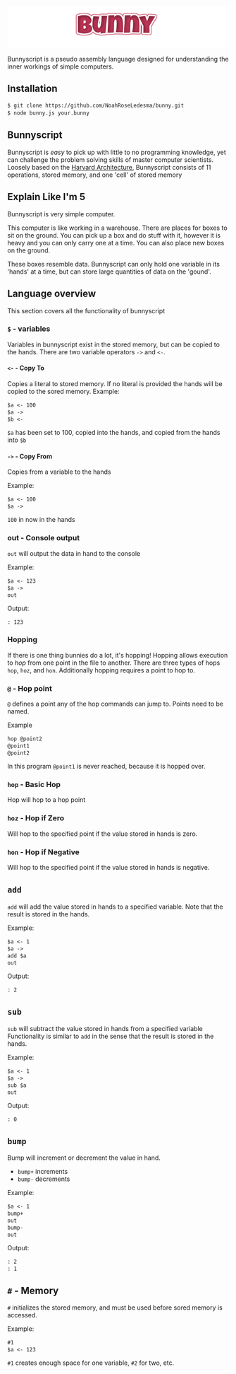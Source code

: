 ![Bunnyscript- Simple Computer](https://github.com/NoahRoseLedesma/bunny/blob/master/bunny.png)

Bunnyscript is a pseudo assembly language designed for understanding the inner workings of simple computers.


## Installation

```sh
$ git clone https://github.com/NoahRoseLedesma/bunny.git
$ node bunny.js your.bunny
```

## Bunnyscript
Bunnyscript is _easy_ to pick up with little to no programming knowledge, yet can challenge the problem solving skills of master computer scientists. 
Loosely based on the [Harvard Architecture](https://en.wikipedia.org/wiki/Harvard_architecture), Bunnyscript consists of 11 operations, stored memory, and one 'cell' of stored memory

## Explain Like I'm 5
Bunnyscript is very simple computer. 

This computer is like working in a warehouse. There are places for boxes to sit on the ground. You can pick up a box and do stuff with it, however it is heavy and you can only carry one at a time. You can also place new boxes on the ground. 

These boxes resemble data. Bunnyscript can only hold one variable in its 'hands' at a time, but can store large quantities of data on the 'gound'.

## Language overview
This section covers all the functionality of bunnyscript

### `$` - variables
Variables in bunnyscript exist in the stored memory, but can be copied to the hands.
There are two variable operators `->` and `<-`.
#### `<-` - Copy To
Copies a literal to stored memory. If no literal is provided the hands will be copied to the sored memory.
Example:
```
$a <- 100
$a ->
$b <-
```
`$a` has been set to 100, copied into the hands, and copied from the hands into `$b`
#### `->` - Copy From
Copies from a variable to the hands

Example:
```
$a <- 100
$a ->
```
`100` in now in the hands
### out - Console output
`out` will output the data in hand to the console

Example:
```
$a <- 123
$a ->
out
```
Output:
```
: 123
```
### Hopping
If there is one thing bunnies do a lot, it's hopping!
Hopping allows execution to _hop_ from one point in the file to another.
There are three types of hops `hop`, `hoz`, and `hon`.
Additionally hopping requires a point to hop to.
### `@` - Hop point
`@` defines a point any of the hop commands can jump to. Points need to be named.

Example
```
hop @point2
@point1
@point2
```
In this program `@point1` is never reached, because it is hopped over.

### `hop` - Basic Hop
Hop will hop to a hop point

### `hoz` - Hop if Zero
Will hop to the specified point if the value stored in hands is zero.
### `hon` - Hop if Negative
Will hop to the specified point if the value stored in hands is negative.
## `add`
`add` will add the value stored in hands to a specified variable.
Note that the result is stored in the hands.

Example:
```
$a <- 1
$a ->
add $a
out
```
Output:
```
: 2
```
## `sub`
`sub` will subtract the value stored in hands from a specified variable
Functionality is similar to `add` in the sense that the result is stored in the hands.

Example:
```
$a <- 1
$a ->
sub $a
out
```
Output:
```
: 0
```

## `bump`
Bump will increment or decrement the value in hand.
* `bump+` increments
* `bump-` decrements

Example:
```
$a <- 1
bump+
out
bump-
out
```
Output:
```
: 2
: 1
```

## `#` - Memory
`#` initializes the stored memory, and must be used before sored memory is accessed.

Example:
```
#1
$a <- 123
```
`#1` creates enough space for one variable, `#2` for two, etc.
